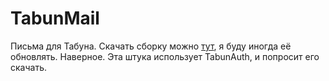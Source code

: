 TabunMail
=========
Письма для Табуна.
Скачать сборку можно [тут](http://www.cab404.ru/all/bin/tabun/mail.apk), я буду иногда её обновлять. Наверное.
Эта штука использует TabunAuth, и попросит его скачать.
